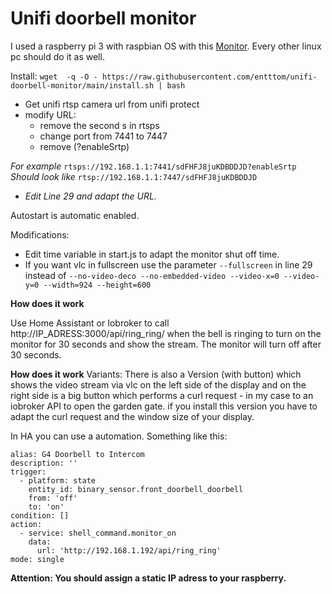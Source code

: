 

# Unifi doorbell monitor
I used a raspberry pi 3 with raspbian OS with this [Monitor](https://www.amazon.com/dp/B09XDK2FRR/ref=sr_1_2_sspa?crid=ZSL2YLX1X5C0&keywords=raspberry%20pi%2010%20zoll%20monitor&qid=1706083972&sprefix=raspberry%20pi%2010%20zoll%20monito,aps,160&sr=8-2-spons&sp_csd=d2lkZ2V0TmFtZT1zcF9hdGY&psc=1). Every other linux pc should do it as well.

Install: `wget  -q -O - https://raw.githubusercontent.com/entttom/unifi-doorbell-monitor/main/install.sh | bash`

 - Get unifi rtsp camera url from unifi protect
 - modify URL:
	 - remove the second s in rtsps   
	 - change port from 7441 to 7447   
	 - remove
	   (?enableSrtp)

*For example* `rtsps://192.168.1.1:7441/sdFHFJ8juKDBDDJD?enableSrtp`
*Should look like* `rtsp://192.168.1.1:7447/sdFHFJ8juKDBDDJD`

 - *Edit Line 29 and adapt the URL.*

Autostart is automatic enabled.


Modifications:

 - Edit time variable in start.js to adapt the monitor shut off time.
 - If you want vlc in fullscreen use the parameter `--fullscreen` in
   line 29 instead of  `--no-video-deco --no-embedded-video --video-x=0
   --video-y=0 --width=924 --height=600`

**How does it work**

Use Home Assistant or Iobroker to call http://IP_ADRESS:3000/api/ring_ring/ when the bell is ringing to turn on the monitor for 30 seconds and show the stream. The monitor will turn off after 30 seconds.

**How does it work**
Variants: 
There is also a Version (with button) which shows the video stream via vlc on the left side of the display and on the right side is a big button which performs a curl request - in my case to an iobroker API to open the garden gate. if you install this version you have to adapt the curl request and the window size of your display.

In HA you can use a automation. Something like this:

    alias: G4 Doorbell to Intercom
    description: ''
    trigger:
      - platform: state
        entity_id: binary_sensor.front_doorbell_doorbell
        from: 'off'
        to: 'on'
    condition: []
    action:
      - service: shell_command.monitor_on
        data:
          url: 'http://192.168.1.192/api/ring_ring'
    mode: single

**Attention: You should assign a static IP adress to your raspberry.**
